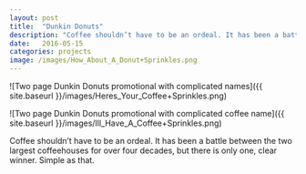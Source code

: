 ```yaml
---
layout: post
title:  "Dunkin Donuts"
description: "Coffee shouldn’t have to be an ordeal. It has been a battle between the two largest coffeehouses for over four decades, but there is only one, clear winner. Simple as that."
date:   2016-05-15
categories: projects
image: /images/How_About_A_Donut+Sprinkles.png
---
```

![Two page Dunkin Donuts promotional with complicated names]({{ site.baseurl }}/images/Heres_Your_Coffee+Sprinkles.png)

![Two page Dunkin Donuts promotional with complicated coffee name]({{ site.baseurl }}/images/Ill_Have_A_Coffee+Sprinkles.png)

Coffee shouldn’t have to be an ordeal. It has been a battle between the two largest coffeehouses for over four decades, but there is only one, clear winner. Simple as that.
